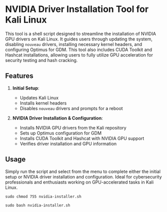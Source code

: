 # NVIDIA Driver Installation Tool for Kali Linux

This tool is a shell script designed to streamline the installation of NVIDIA GPU drivers on Kali Linux. It guides users through updating the system, disabling `nouveau` drivers, installing necessary kernel headers, and configuring Optimus for GDM. This tool also includes CUDA Toolkit and Hashcat installations, allowing users to fully utilize GPU acceleration for security testing and hash cracking.

## Features
1. **Initial Setup**: 
   - Updates Kali Linux
   - Installs kernel headers
   - Disables `nouveau` drivers and prompts for a reboot

2. **NVIDIA Driver Installation & Configuration**:
   - Installs NVIDIA GPU drivers from the Kali repository
   - Sets up Optimus configuration for GDM
   - Installs CUDA Toolkit and Hashcat with NVIDIA GPU support
   - Verifies driver installation and GPU information

## Usage
Simply run the script and select from the menu to complete either the initial setup or NVIDIA driver installation and configuration. Ideal for cybersecurity professionals and enthusiasts working on GPU-accelerated tasks in Kali Linux.

`sudo chmod 755 nvidia-installer.sh`

`sudo bash nvidia-installer.sh`

